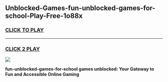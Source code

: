 
## Unblocked-Games-fun-unblocked-games-for-school-Play-Free-1o88x
<h3>
<a href="https://premium76.site?title=fun-unblocked-games-for-school&ref=15A">CLICK TO PLAY</a></h3>
<hr>

<h3>
<a href="https://premium76.site?title=fun-unblocked-games-for-school&ref=15A">CLICK 2 PLAY</a>
  
</h3>

<a href="https://premium76.site?title=fun-unblocked-games-for-school&ref=15A"><img src="https://clearcache.store/games.png"></a>


**fun-unblocked-games-for-school games unblocked: Your Gateway to Fun and Accessible Online Gaming**
